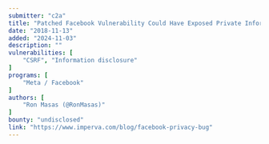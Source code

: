 ```yaml
---
submitter: "c2a"
title: "Patched Facebook Vulnerability Could Have Exposed Private Information About You and Your Friends"
date: "2018-11-13"
added: "2024-11-03"
description: ""
vulnerabilities: [
    "CSRF", "Information disclosure"
]
programs: [
    "Meta / Facebook"
]
authors: [
    "Ron Masas (@RonMasas)"
]
bounty: "undisclosed"
link: "https://www.imperva.com/blog/facebook-privacy-bug"
---
```





